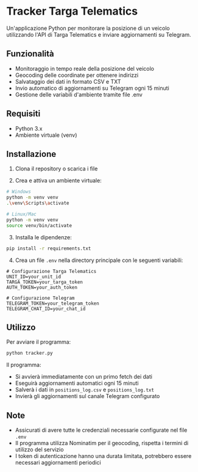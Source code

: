 # Tracker Targa Telematics

Un'applicazione Python per monitorare la posizione di un veicolo utilizzando l'API di Targa Telematics e inviare aggiornamenti su Telegram.

## Funzionalità

- Monitoraggio in tempo reale della posizione del veicolo
- Geocoding delle coordinate per ottenere indirizzi
- Salvataggio dei dati in formato CSV e TXT
- Invio automatico di aggiornamenti su Telegram ogni 15 minuti
- Gestione delle variabili d'ambiente tramite file .env

## Requisiti

- Python 3.x
- Ambiente virtuale (venv)

## Installazione

1. Clona il repository o scarica i file

2. Crea e attiva un ambiente virtuale:
```bash
# Windows
python -m venv venv
.\venv\Scripts\activate

# Linux/Mac
python -m venv venv
source venv/bin/activate
```

3. Installa le dipendenze:
```bash
pip install -r requirements.txt
```

4. Crea un file `.env` nella directory principale con le seguenti variabili:
```
# Configurazione Targa Telematics
UNIT_ID=your_unit_id
TARGA_TOKEN=your_targa_token
AUTH_TOKEN=your_auth_token

# Configurazione Telegram
TELEGRAM_TOKEN=your_telegram_token
TELEGRAM_CHAT_ID=your_chat_id
```

## Utilizzo

Per avviare il programma:
```bash
python tracker.py
```

Il programma:
- Si avvierà immediatamente con un primo fetch dei dati
- Eseguirà aggiornamenti automatici ogni 15 minuti
- Salverà i dati in `positions_log.csv` e `positions_log.txt`
- Invierà gli aggiornamenti sul canale Telegram configurato

## Note

- Assicurati di avere tutte le credenziali necessarie configurate nel file `.env`
- Il programma utilizza Nominatim per il geocoding, rispetta i termini di utilizzo del servizio
- I token di autenticazione hanno una durata limitata, potrebbero essere necessari aggiornamenti periodici 